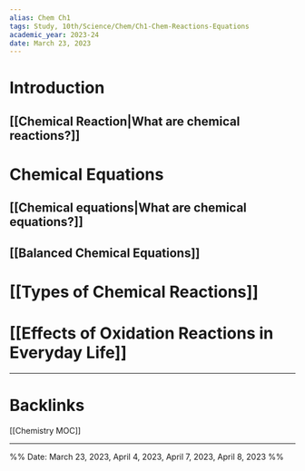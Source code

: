 ```yaml
---
alias: Chem Ch1
tags: Study, 10th/Science/Chem/Ch1-Chem-Reactions-Equations
academic_year: 2023-24
date: March 23, 2023
---
```

# Introduction
## [[Chemical Reaction|What are chemical reactions?]]

# Chemical Equations
## [[Chemical equations|What are chemical equations?]]
## [[Balanced Chemical Equations]]

# [[Types of Chemical Reactions]]
# [[Effects of Oxidation Reactions in Everyday Life]]

---

# Backlinks

[[Chemistry MOC]]

---
%%
Date: March 23, 2023, April 4, 2023, April 7, 2023, April 8, 2023
%%